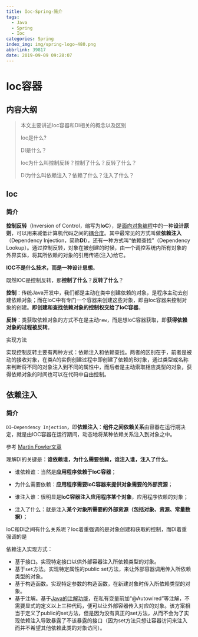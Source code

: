 ```yaml
---
title: Ioc-Spring-简介
tags:
  - Java
  - Spring
  - Ioc
categories: Spring
index_img: img/spring-logo-480.png
abbrlink: 39817
date: 2019-09-09 09:28:07
---
```


# Ioc容器

## 内容大纲

> 本文主要讲述Ioc容器和DI相关的概念以及区别
>
> Ioc是什么?
>
> DI是什么？
>
> Ioc为什么叫控制反转？控制了什么？反转了什么？
>
> Di为什么叫依赖注入？依赖了什么？注入了什么？

## Ioc

### 简介

**控制反转**（Inversion of Control，缩写为**IoC**），是[面向对象编程](https://zh.wikipedia.org/wiki/面向对象编程)中的一种**设计原则**，可以用来减低计算机代码之间的[耦合度](https://zh.wikipedia.org/wiki/耦合度_(計算機科學))。其中最常见的方式叫做**依赖注入**（Dependency Injection，简称**DI**），还有一种方式叫“依赖查找”（Dependency Lookup）。通过控制反转，对象在被创建的时候，由一个调控系统内所有对象的外界实体，将其所依赖的对象的引用传递(注入)给它。



**IOC不是什么技术，而是一种设计思想**。



既然IOC是控制反转，那**控制了什么**？**反转了什么**？ 

**控制**：传统Java开发中，我们都是主动在类中创建依赖的对象，是程序主动去创建依赖对象；而在IoC中有专门一个容器来创建这些对象，即由Ioc容器来控制对象的创建。**即创建和查找依赖对象的控制权交给了IoC容器**。

**反转**：类获取依赖对象的方式不在是主动`new`，而是想IoC容器获取，即**获得依赖对象的过程被反转**。



实现方法

实现控制反转主要有两种方式：依赖注入和依赖查找。两者的区别在于，前者是被动的接收对象，在类A的实例创建过程中即创建了依赖的B对象，通过类型或名称来判断将不同的对象注入到不同的属性中，而后者是主动索取相应类型的对象，获得依赖对象的时间也可以在代码中自由控制。



## 依赖注入

### 简介

`DI—Dependency Injection`，即**依赖注入**：**组件之间依赖关系**由容器在运行期决定，就是由IOC容器在运行期间，动态地将某种依赖关系注入到对象之中。



参考 [Martin Fowler文章](https://www.martinfowler.com/articles/injection.html)



理解DI的关键是：**谁依赖谁，为什么需要依赖，谁注入谁，注入了什么**。

- 谁依赖谁：当然是**应用程序依赖于IoC容器**；

- 为什么需要依赖：**应用程序需要IoC容器来提供对象需要的外部资源**；

- 谁注入谁：很明显是**IoC容器注入应用程序某个对象**，应用程序依赖的对象；

- 注入了什么：就是注入**某个对象所需要的外部资源（包括对象、资源、常量数据）**；



IoC和DI之间有什么关系呢？Ioc着重强调的是对象创建和获取的控制，而DI着重强调的是



依赖注入实现方式：

- 基于接口。实现特定接口以供外部容器注入所依赖类型的对象。
- 基于`set`方法。实现特定属性的public set方法，来让外部容器调用传入所依赖类型的对象。
- 基于构造函数。实现特定参数的构造函数，在新建对象时传入所依赖类型的对象。
- 基于注解。基于[Java的注解功能](https://zh.wikipedia.org/wiki/Java注解)，在私有变量前加“@Autowired”等注解，不需要显式的定义以上三种代码，便可以让外部容器传入对应的对象。该方案相当于定义了public的set方法，但是因为没有真正的set方法，从而不会为了实现依赖注入导致暴露了不该暴露的接口（因为set方法只想让容器访问来注入而并不希望其他依赖此类的对象访问）。




